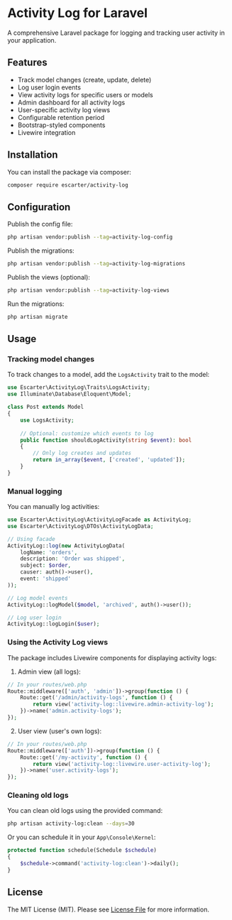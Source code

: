 # Activity Log for Laravel

A comprehensive Laravel package for logging and tracking user activity in your application.

## Features

- Track model changes (create, update, delete)
- Log user login events
- View activity logs for specific users or models
- Admin dashboard for all activity logs
- User-specific activity log views
- Configurable retention period
- Bootstrap-styled components
- Livewire integration

## Installation

You can install the package via composer:

```bash
composer require escarter/activity-log
```

## Configuration

Publish the config file:

```bash
php artisan vendor:publish --tag=activity-log-config
```

Publish the migrations:

```bash
php artisan vendor:publish --tag=activity-log-migrations
```

Publish the views (optional):

```bash
php artisan vendor:publish --tag=activity-log-views
```

Run the migrations:

```bash
php artisan migrate
```

## Usage

### Tracking model changes

To track changes to a model, add the `LogsActivity` trait to the model:

```php
use Escarter\ActivityLog\Traits\LogsActivity;
use Illuminate\Database\Eloquent\Model;

class Post extends Model
{
    use LogsActivity;
    
    // Optional: customize which events to log
    public function shouldLogActivity(string $event): bool
    {
        // Only log creates and updates
        return in_array($event, ['created', 'updated']);
    }
}
```

### Manual logging

You can manually log activities:

```php
use Escarter\ActivityLog\ActivityLogFacade as ActivityLog;
use Escarter\ActivityLog\DTOs\ActivityLogData;

// Using facade
ActivityLog::log(new ActivityLogData(
    logName: 'orders',
    description: 'Order was shipped',
    subject: $order,
    causer: auth()->user(),
    event: 'shipped'
));

// Log model events
ActivityLog::logModel($model, 'archived', auth()->user());

// Log user login
ActivityLog::logLogin($user);
```

### Using the Activity Log views

The package includes Livewire components for displaying activity logs:

1. Admin view (all logs):

```php
// In your routes/web.php
Route::middleware(['auth', 'admin'])->group(function () {
    Route::get('/admin/activity-logs', function () {
        return view('activity-log::livewire.admin-activity-log');
    })->name('admin.activity-logs');
});
```

2. User view (user's own logs):

```php
// In your routes/web.php
Route::middleware(['auth'])->group(function () {
    Route::get('/my-activity', function () {
        return view('activity-log::livewire.user-activity-log');
    })->name('user.activity-logs');
});
```

### Cleaning old logs

You can clean old logs using the provided command:

```bash
php artisan activity-log:clean --days=30
```

Or you can schedule it in your `App\Console\Kernel`:

```php
protected function schedule(Schedule $schedule)
{
    $schedule->command('activity-log:clean')->daily();
}
```

## License

The MIT License (MIT). Please see [License File](LICENSE.md) for more information.